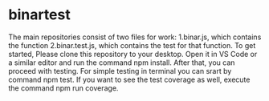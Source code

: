 # binartest
The main repositories consist of two files for work:
1.binar.js, which contains the function
2.binar.test.js, which contains the test for that function. 
To get started,
Please clone this repository to your desktop.
Open it in VS Code or a similar editor and run the command npm install. 
After that, you can proceed with testing. 
For simple testing in terminal you can srart by command npm test.
If you want to see the test coverage as well, execute the command npm run coverage.

